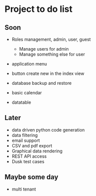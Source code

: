 # Project to do list

## Soon 
* Roles management, admin, user, guest
    * Manage users for admin
    * Manage something else for user

* application menu
* button create new in the index view  
* database backup and restore
* basic calendar
* datatable


## Later

* data driven python code generation
* data filtering
* email support
* CSV and pdf export
* Graphical data rendering
* REST API access
* Dusk test cases

## Maybe some day

* multi tenant